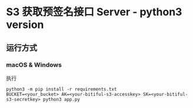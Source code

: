 # S3 获取预签名接口 Server - python3 version

## 运行方式
### macOS & Windows
执行
```shell
python3 -m pip install -r requirements.txt
BUCKET=<your_bucket> AK=<your-bitiful-s3-accesskey> SK=<your-bitiful-s3-secretkey> python3 app.py
```
